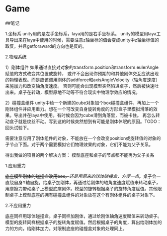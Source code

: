 # Game
  ##笔记 

1.坐标系
unity用的是左手坐标系，laya用的是右手坐标系。
unity的模型用laya工具导出来在laya中使用的时候，需要注意z轴坐标的值会变成unity中z轴坐标值的取反。并且getforaward的方向也是反的。


2.物理系统
  
  1）刚体组件
  如果通过直接对对象的transform.position和transform.eulerAngle赋值的方式改变其位置或旋转，
  或许不会出现你预期的和其他刚体交互应该出现的物理表现。而是应该调用刚体的addforce和axisAngleVelocity（轴角度速度）来施加力和改变轴角度速度。
  否则可能会出现模型突然陷进桌子，然后被快速吐出来。桌子在转动，模型原地不动等不符合现实中物理学效应的情况。
  
  2）碰撞盒组件
  unity中给一个新建的cube对象加个box碰撞盒组件，再加上一个刚体组件并应用重力。想在一个可改变自身旋转角度的方形盒子里模拟滑落的效果。导出并在laya中使用。有时候会因为cube滑到角落里，而被卡住。
  再怎么转动盒子就是纹丝不动。写到这的时候突然想到有可能是刚体休眠的原因。TODO：回头试验下。
  
需要注意应用了刚体组件的对象，不能放在一个会改变position或旋转值的对象的子节点下面。对于两个需要模拟它们物理效果的对象，它们不能为父子关系。

得出我做的项目的两个解决方案：
模型底座和桌子的节点都不能再为父子关系

1.应用重力
  
  ~~底座模型刚体的碰撞盒改用box，~~*还是用原来的球体碰撞盒，方便一点*。桌子会一直绕自身Y轴自旋。给桌子加刚体，再通过给刚体的轴角度速度赋值来转动桌子，用摩擦力带动桌子上模型底座刚体。模型的旋转根据桌子的旋转角度赋值。其他限制桌子上模型底座的拥有碰撞盒组件的对象放在这个有刚体组件的桌子对象下。

2.不应用重力
 
 底座同样用球体碰撞盒。桌子同样加刚体，通过给刚体轴角速度赋值来转动桌子。模型的旋转同样根据桌子的旋转角度赋值。然后根据桌子的角度，算出给刚体加的力的方向，给刚体加力。对限制底座的碰撞盒对象的处理同上。
